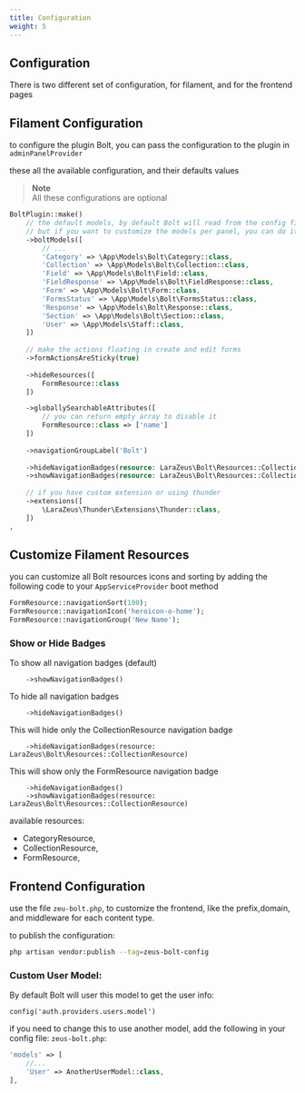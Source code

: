 ```yaml
---
title: Configuration
weight: 5
---
```


## Configuration

There is two different set of configuration, for filament, and for the frontend pages

## Filament Configuration

to configure the plugin Bolt, you can pass the configuration to the plugin in `adminPanelProvider` 

these all the available configuration, and their defaults values

> **Note**\
> All these configurations are optional

```php
BoltPlugin::make()
    // the default models, by default Bolt will read from the config file 'zeus-bolt'.
    // but if you want to customize the models per panel, you can do it here 
    ->boltModels([
        // ...
        'Category' => \App\Models\Bolt\Category::class,
        'Collection' => \App\Models\Bolt\Collection::class,
        'Field' => \App\Models\Bolt\Field::class,
        'FieldResponse' => \App\Models\Bolt\FieldResponse::class,
        'Form' => \App\Models\Bolt\Form::class,
        'FormsStatus' => \App\Models\Bolt\FormsStatus::class,
        'Response' => \App\Models\Bolt\Response::class,
        'Section' => \App\Models\Bolt\Section::class,
        'User' => \App\Models\Staff::class,
    ])
    
    // make the actions floating in create and edit forms
    ->formActionsAreSticky(true)
    
    ->hideResources([
        FormResource::class
    ])

    ->globallySearchableAttributes([
        // you can return empty array to disable it
        FormResource::class => ['name']
    ])
    
    ->navigationGroupLabel('Bolt')
    
    ->hideNavigationBadges(resource: LaraZeus\Bolt\Resources::CollectionResource)
    ->showNavigationBadges(resource: LaraZeus\Bolt\Resources::CollectionResource)
    
    // if you have custom extension or using thunder
    ->extensions([
        \LaraZeus\Thunder\Extensions\Thunder::class,
    ])
,
```

## Customize Filament Resources

you can customize all Bolt resources icons and sorting by adding the following code to your `AppServiceProvider` boot method

```php
FormResource::navigationSort(100);
FormResource::navigationIcon('heroicon-o-home');
FormResource::navigationGroup('New Name');
```

### Show or Hide Badges

To show all navigation badges (default)
```
    ->showNavigationBadges()
```

To hide all navigation badges
```
    ->hideNavigationBadges()
```

This will hide only the CollectionResource navigation badge
```
    ->hideNavigationBadges(resource: LaraZeus\Bolt\Resources::CollectionResource)
```

This will show only the FormResource navigation badge
```
    ->hideNavigationBadges()
    ->showNavigationBadges(resource: LaraZeus\Bolt\Resources::CollectionResource)
```

available resources:

- CategoryResource,
- CollectionResource,
- FormResource,

## Frontend Configuration

use the file `zeu-bolt.php`, to customize the frontend, like the prefix,domain, and middleware for each content type.

to publish the configuration:

```bash
php artisan vendor:publish --tag=zeus-bolt-config
```

### Custom User Model:

By default Bolt will user this model to get the user info:

`config('auth.providers.users.model')`

if you need to change this to use another model, add the following in your config file: `zeus-bolt.php`:

```php
'models' => [
    //...
    'User' => AnotherUserModel::class,
],
```